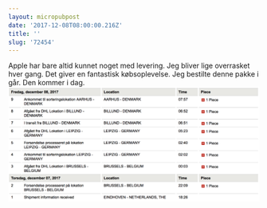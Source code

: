 ```yaml
---
layout: micropubpost
date: '2017-12-08T08:00:00.216Z'
title: ''
slug: '72454'
---
```

Apple har bare altid kunnet noget med levering. Jeg bliver lige overrasket hver gang. Det giver en fantastisk købsoplevelse. Jeg bestilte denne pakke i går. Den kommer i dag.
![](/assets/deli.png)
